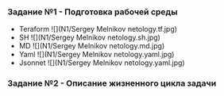### Задание №1 - Подготовка рабочей среды

 - Teraform ![](N1/Sergey Melnikov netology.tf.jpg)
 - SH ![](N1/Sergey Melnikov netology.sh.jpg)
 - MD ![](N1/Sergey Melnikov netology.md.jpg)
 - Yaml ![](N1/Sergey Melnikov netology.yaml.jpg)
 - Jsonnet ![](N1/Sergey Melnikov netology.yaml.jpg)

### Задание №2 - Описание жизненного цикла задачи



 


